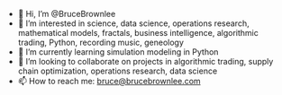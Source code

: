 - 👋 Hi, I’m @BruceBrownlee
- 👀 I’m interested in science, data science, operations research, mathematical models, fractals, business intelligence, algorithmic trading, Python, recording music, geneology
- 🌱 I’m currently learning simulation modeling in Python 
- 💞️ I’m looking to collaborate on projects in algorithmic trading, supply chain optimization, operations research, data science
- 📫 How to reach me: bruce@brucebrownlee.com

<!---
BruceBrownlee/BruceBrownlee is a ✨ special ✨ repository because its `README.md` (this file) appears on your GitHub profile.
You can click the Preview link to take a look at your changes.
--->

